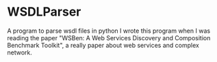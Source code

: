 WSDLParser
==========

A program to parse wsdl files in python
I wrote this program when I was reading the paper "WSBen: A Web Services Discovery and Composition Benchmark Toolkit", 
a really paper about web services and complex network. 

